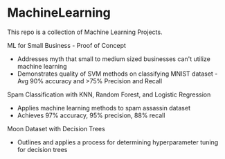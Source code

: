 # MachineLearning
This repo is a collection of Machine Learning Projects. 

ML for Small Business - Proof of Concept
  - Addresses myth that small to medium sized businesses can't utilize machine learning 
  - Demonstrates quality of SVM methods on classifying MNIST dataset - Avg 90% accuracy and >75% Precision and Recall
  
Spam Classification with KNN, Random Forest, and Logistic Regression
  - Applies machine learning methods to spam assassin dataset 
  - Achieves 97% accuracy, 95% precision, 88% recall 
  
Moon Dataset with Decision Trees
  - Outlines and applies a process for determining hyperparameter tuning for decision trees
 
